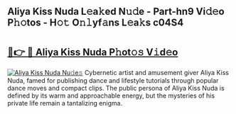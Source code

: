 ## Aliya Kiss Nuda L𝚎a𝚔ed N𝚞𝚍e - Part-hn9 Vi𝚍𝚎o P𝚑𝚘tos - H𝚘𝚝 O𝚗𝚕yf𝚊ns L𝚎a𝚔s c04S4

# <h2><a href="http://kf4o0y2.oniu.top/?m=Aliya+Kiss+Nuda">🔗👉 🔴 Aliya Kiss Nuda P𝚑ot𝚘𝚜 V𝚒d𝚎o</a></h2>

[![Aliya Kiss Nuda Nu𝚍e𝚜](https://i.imgur.com/0qMVB7G.gif)](http://kf4o0y2.oniu.top/?m=Aliya+Kiss+Nuda)
Cybernetic artist and amusement giver Aliya Kiss Nuda, famed for publishing dance and lifestyle tutorials through popular dance moves and compact clips. The public persona of Aliya Kiss Nuda is defined by its warm and approachable energy, but the mysteries of his private life remain a tantalizing enigma.  
